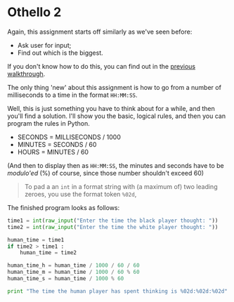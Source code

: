 # Othello 2

Again, this assignment starts off similarly as we've seen before:

- Ask user for input;
- Find out which is the biggest.

If you don't know how to do this, you can find out in the 
[previous walkthrough](electronics).

The only thing 'new' about this assignment is how to go from a number of 
milliseconds to a time in the format `HH:MM:SS`.

Well, this is just something you have to think about for a while, and then 
you'll find a solution. I'll show you the basic, logical rules, and then 
you can program the rules in Python.

- SECONDS = MILLISECONDS / 1000
- MINUTES = SECONDS / 60
- HOURS = MINUTES / 60

(And then to display then as `HH:MM:SS`, the minutes and seconds have to be
*modulo'ed* (%) of course, since those number shouldn't exceed 60)

> To pad a an `int` in a format string with (a maximum of) two leading zeroes,
you use the format token `%02d`, 

The finished program looks as follows:

```python
time1 = int(raw_input("Enter the time the black player thought: "))
time2 = int(raw_input("Enter the time the white player thought: "))

human_time = time1
if time2 > time1 :
    human_time = time2

human_time_h = human_time / 1000 / 60 / 60
human_time_m = human_time / 1000 / 60 % 60
human_time_s = human_time / 1000 % 60

print "The time the human player has spent thinking is %02d:%02d:%02d" % (human_time_h, human_time_m, human_time_s)
```
